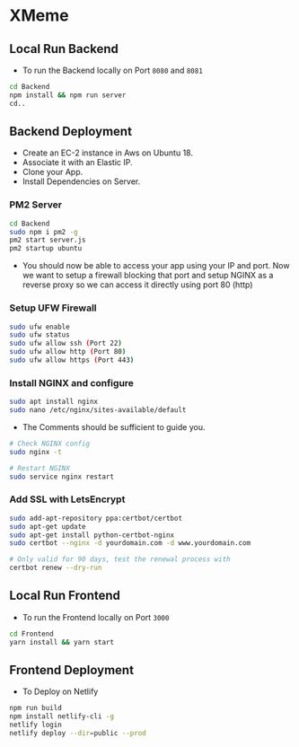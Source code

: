 # XMeme

## Local Run Backend

* To run the Backend locally on Port `8080` and `8081`

```bash
cd Backend
npm install && npm run server
cd..
```

## Backend Deployment

* Create an EC-2 instance in Aws on Ubuntu 18.
* Associate it with an Elastic IP.
* Clone your App.
* Install Dependencies on Server.

### PM2 Server

```bash
cd Backend
sudo npm i pm2 -g
pm2 start server.js
pm2 startup ubuntu
```

* You should now be able to access your app using your IP and port. Now we want to setup a firewall blocking that port and setup NGINX as a reverse proxy so we can access it directly using port 80 (http)

### Setup UFW Firewall

```bash
sudo ufw enable
sudo ufw status
sudo ufw allow ssh (Port 22)
sudo ufw allow http (Port 80)
sudo ufw allow https (Port 443)
```

### Install NGINX and configure

```bash
sudo apt install nginx
sudo nano /etc/nginx/sites-available/default
```

* The Comments should be sufficient to guide you.

```bash
# Check NGINX config
sudo nginx -t

# Restart NGINX
sudo service nginx restart
```

### Add SSL with LetsEncrypt

```bash
sudo add-apt-repository ppa:certbot/certbot
sudo apt-get update
sudo apt-get install python-certbot-nginx
sudo certbot --nginx -d yourdomain.com -d www.yourdomain.com

# Only valid for 90 days, test the renewal process with
certbot renew --dry-run
```

## Local Run Frontend

* To run the Frontend locally on Port `3000`

```bash
cd Frontend
yarn install && yarn start
```

## Frontend Deployment

* To Deploy on Netlify

```bash
npm run build
npm install netlify-cli -g
netlify login
netlify deploy --dir=public --prod
```




